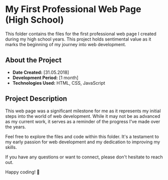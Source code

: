 # My First Professional Web Page (High School)

This folder contains the files for the first professional web page I created during my high school years. This project holds sentimental value as it marks the beginning of my journey into web development.

## About the Project

- **Date Created:** [31.05.2018]
- **Development Period:** [1 month]
- **Technologies Used:** HTML, CSS, JavaScript

## Project Description

This web page was a significant milestone for me as it represents my initial steps into the world of web development. While it may not be as advanced as my current work, it serves as a reminder of the progress I've made over the years.

Feel free to explore the files and code within this folder. It's a testament to my early passion for web development and my dedication to improving my skills.

If you have any questions or want to connect, please don't hesitate to reach out.

Happy coding! 🌟
